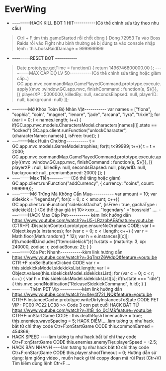 # EverWing
* ---------HACK KILL BOT 1 HIT-----------(Có thể chỉnh sửa tùy theo nhu cầu)

>Ctrl + F tìm this.gameStarted rồi chốt dòng }
>Dòng 72953
>Ta vào Boss Raids rồi vào Fight như bình thường sẽ bị đứng ta vào console nhập lệnh : this.bossRaidDamage = 999999999

* ---------RESET BOT -----------
>Date.prototype.getTime = function() { return 1496746800000.00 };
---------MAX CẤP ĐỘ LV 50-----------(Có thể chỉnh sửa tăng hoặc giảm cấp..)
>GC.app.mvc.commandMap.GamePlayedCommand.prototype.execute.apply({mvc :window.GC.app.mvc, finishCommand : function(e, $){}}, [{
>playerXP : 5000000,
>killedBy: null,
>secondsElapsed: null,
>playerID: null,
>background: null}
>]);
* --------Mở Khóa Toàn Bộ Nhân Vật-----------
var names = ["fiona", "sophia", "coin", "magnet", "lenore", "jade", "arcana", "lyra", "trixie"];
for (var i = 0; i < names.length; i++) {
if(GC.app.mvc.models.CharactersModel.characters[names[i]].state == "locked")
GC.app.client.runFunction("unlockCharacter",{characterName: names[i], isFree: true});
}
* --------Max Huân Chương-----------
t = GC.app.mvc.models.GameModel.trophies;
for(t; t<99999; t++){
t = t + 2000;
GC.app.mvc.commandMap.GamePlayedCommand.prototype.execute.apply({mvc :window.GC.app.mvc, finishCommand : function(e, $){}}, [{
playerXP : null,
killedBy: null,
secondsElapsed: null,
playerID: null,
background: null,
premiumEarned: 2000}
]);
}
* ---------Max Tiền-----------(Có thể tăng hoặc giảm)
GC.app.client.runFunction("addCurrency", { currency: "coins", count: 999999});
* ---------Mở Trứng Mà Không Cần Mua-----------
var amount = 10;
var sidekick = "legendary";
for(c = 0; c < amount; c++){
GC.app.client.runFunction("sidekickGacha", {isFree : true, gachaType : sidekick});
}
(Có thể thay giá trị 10>>xxx.... "legendary" ="bossraid" ....
---------HACK Max Cấp Pet----------- kèm link hướng dẫn
https://www.youtube.com/watch?v=U5-LRzzobAE&feature=youtu.be
(CTR+F) :DispatchContext.prototype.ensureNoOrphans
CODE:
var l = Object.keys(e.instances);
for (var c = 0; c < l.length; c++) {
var r = Math.floor(Math.random() * 12);
var h = e.instances[l[c]];
if(h.modelID.includes("Item:sidekick")){ 
h.stats = {maturity: 3, xp: 240000, zodiac: r, zodiacBonus: 2};
}
}
* ---------Xóa Pet Nhanh-----------kèm link hướng dẫn
https://www.youtube.com/watch?v=3qTmzZ6WdpQ&feature=youtu.be
CTR +F :onSellButtonClicked
CODE
var r = this.sidekicksModel.sidekicksList.length;
var l = Object.values(this.sidekicksModel.sidekicksList);
for (var c = 0; c < r; c++) {
var h = this.sidekicksModel.sidekicksList[c];
if(h.state === "idle"){
this.mvc.sendNotification("ReleaseSidekickCommand", h.id);
}
}
* ---------Thêm PET Vip -----------kèm link hướng dẫn
https://www.youtube.com/watch?v=Xey4f72I_NQ&feature=youtu.be
CTR+F:InstanceCache.prototype.writeDirtyInstancesToState
CODE PET VIP :
PC00 
PC22
LC38 >> Code 3 con pet cuối
HACK BẤT TỬ
https://www.youtube.com/watch?v=XtB_4o_0c1M&feature=youtu.be
CTR+F:onStartGame
CODE :
this.deathRushTimer.active = true;
this.enemies.waveSpacing = 5;
HACK ĐIỂM.....làm tương tụ như hack bất tử chỉ thay code
Ctr+F:onStartGame
CODE
this.commonEarned = 454866;
* HACK SPEED ----làm tương tụ như hack bất tử chỉ thay code
Ctr+F:onStartGame
CODE
this.enemies.enemyTier.playerSpeed = -2.5;
* HACK BẮN NHANH ----làm tương tụ như hack bất tử chỉ thay code
Ctr+F:onStartGame
CODE
this.player.shootTimeout = 0;
Hướng dẫn sử dụng: làm giống video , muốn hack gì thì coppy đoạn mã rùi Past (Ctr+V) Tìm kiếm dùng lệnh Ctr+F ...
